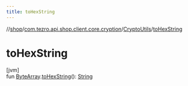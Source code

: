 ```yaml
---
title: toHexString
---
```

//[shop](../../../index.html)/[com.tezro.api.shop.client.core.cryption](../index.html)/[CryptoUtils](index.html)/[toHexString](to-hex-string.html)



# toHexString



[jvm]\
fun [ByteArray](https://kotlinlang.org/api/latest/jvm/stdlib/kotlin/-byte-array/index.html).[toHexString](to-hex-string.html)(): [String](https://kotlinlang.org/api/latest/jvm/stdlib/kotlin/-string/index.html)




